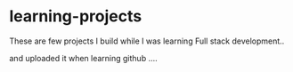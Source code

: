# learning-projects


These are few projects I build while I was learning Full stack development..

and  uploaded it when learning github ....


